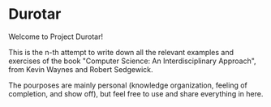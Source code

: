 # Durotar

Welcome to Project Durotar!

This is the n-th attempt to write down all the relevant examples and exercises of the book "Computer Science: An Interdisciplinary Approach", from Kevin Waynes and Robert Sedgewick.

The pourposes are mainly personal (knowledge organization, feeling of completion, and show off), but feel free to use and share everything in here.
